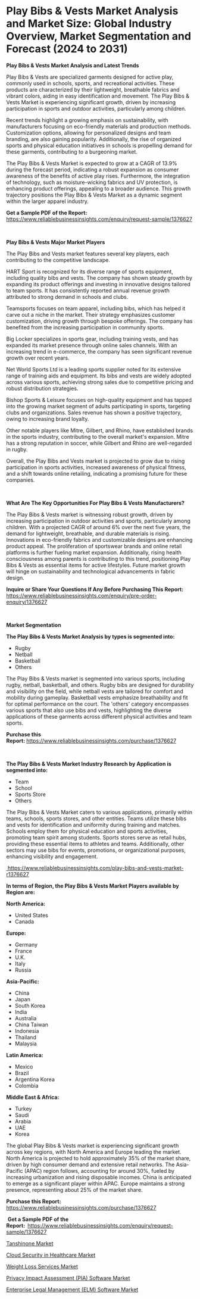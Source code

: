 <p><h1>Play Bibs & Vests Market Analysis and Market Size: Global Industry Overview, Market Segmentation and Forecast (2024 to 2031)</h1></p><p><strong>Play Bibs & Vests Market Analysis and Latest Trends</strong></p>
<p><p>Play Bibs & Vests are specialized garments designed for active play, commonly used in schools, sports, and recreational activities. These products are characterized by their lightweight, breathable fabrics and vibrant colors, aiding in easy identification and movement. The Play Bibs & Vests Market is experiencing significant growth, driven by increasing participation in sports and outdoor activities, particularly among children.</p><p>Recent trends highlight a growing emphasis on sustainability, with manufacturers focusing on eco-friendly materials and production methods. Customization options, allowing for personalized designs and team branding, are also gaining popularity. Additionally, the rise of organized sports and physical education initiatives in schools is propelling demand for these garments, contributing to a burgeoning market. </p><p>The Play Bibs & Vests Market is expected to grow at a CAGR of 13.9% during the forecast period, indicating a robust expansion as consumer awareness of the benefits of active play rises. Furthermore, the integration of technology, such as moisture-wicking fabrics and UV protection, is enhancing product offerings, appealing to a broader audience. This growth trajectory positions the Play Bibs & Vests Market as a dynamic segment within the larger apparel industry.</p></p>
<p><strong>Get a Sample PDF of the Report:&nbsp;</strong> <a href="https://www.reliablebusinessinsights.com/enquiry/request-sample/1376627?utm_campaign=84&utm_medium=2&utm_source=Github&utm_content=ia&utm_term=23102024&utm_id=play-bibs-vests">https://www.reliablebusinessinsights.com/enquiry/request-sample/1376627</a></p>
<p>&nbsp;</p>
<p><strong>Play Bibs & Vests Major Market Players</strong></p>
<p><p>The Play Bibs and Vests market features several key players, each contributing to the competitive landscape.</p><p>HART Sport is recognized for its diverse range of sports equipment, including quality bibs and vests. The company has shown steady growth by expanding its product offerings and investing in innovative designs tailored to team sports. It has consistently reported annual revenue growth attributed to strong demand in schools and clubs.</p><p>Teamsports focuses on team apparel, including bibs, which has helped it carve out a niche in the market. Their strategy emphasizes customer customization, driving growth through bespoke offerings. The company has benefited from the increasing participation in community sports.</p><p>Big Locker specializes in sports gear, including training vests, and has expanded its market presence through online sales channels. With an increasing trend in e-commerce, the company has seen significant revenue growth over recent years.</p><p>Net World Sports Ltd is a leading sports supplier noted for its extensive range of training aids and equipment. Its bibs and vests are widely adopted across various sports, achieving strong sales due to competitive pricing and robust distribution strategies.</p><p>Bishop Sports & Leisure focuses on high-quality equipment and has tapped into the growing market segment of adults participating in sports, targeting clubs and organizations. Sales revenue has shown a positive trajectory, owing to increasing brand loyalty.</p><p>Other notable players like Mitre, Gilbert, and Rhino, have established brands in the sports industry, contributing to the overall market's expansion. Mitre has a strong reputation in soccer, while Gilbert and Rhino are well-regarded in rugby.</p><p>Overall, the Play Bibs and Vests market is projected to grow due to rising participation in sports activities, increased awareness of physical fitness, and a shift towards online retailing, indicating a promising future for these companies.</p></p>
<p>&nbsp;</p>
<p><strong>What Are The Key Opportunities For Play Bibs & Vests Manufacturers?</strong></p>
<p><p>The Play Bibs & Vests market is witnessing robust growth, driven by increasing participation in outdoor activities and sports, particularly among children. With a projected CAGR of around 6% over the next five years, the demand for lightweight, breathable, and durable materials is rising. Innovations in eco-friendly fabrics and customizable designs are enhancing product appeal. The proliferation of sportswear brands and online retail platforms is further fueling market expansion. Additionally, rising health consciousness among parents is contributing to this trend, positioning Play Bibs & Vests as essential items for active lifestyles. Future market growth will hinge on sustainability and technological advancements in fabric design.</p></p>
<p><strong>Inquire or Share Your Questions If Any Before Purchasing This Report:</strong> <a href="https://www.reliablebusinessinsights.com/enquiry/pre-order-enquiry/1376627?utm_campaign=84&utm_medium=2&utm_source=Github&utm_content=ia&utm_term=23102024&utm_id=play-bibs-vests">https://www.reliablebusinessinsights.com/enquiry/pre-order-enquiry/1376627</a></p>
<p>&nbsp;</p>
<p><strong>Market Segmentation</strong></p>
<p><strong>The Play Bibs & Vests Market Analysis by types is segmented into:</strong></p>
<p><ul><li>Rugby</li><li>Netball</li><li>Basketball</li><li>Others</li></ul></p>
<p><p>The Play Bibs & Vests market is segmented into various sports, including rugby, netball, basketball, and others. Rugby bibs are designed for durability and visibility on the field, while netball vests are tailored for comfort and mobility during gameplay. Basketball vests emphasize breathability and fit for optimal performance on the court. The 'others' category encompasses various sports that also use bibs and vests, highlighting the diverse applications of these garments across different physical activities and team sports.</p></p>
<p><strong>Purchase this Report:&nbsp;</strong><a href="https://www.reliablebusinessinsights.com/purchase/1376627?utm_campaign=84&utm_medium=2&utm_source=Github&utm_content=ia&utm_term=23102024&utm_id=play-bibs-vests">https://www.reliablebusinessinsights.com/purchase/1376627</a></p>
<p>&nbsp;</p>
<p><strong>The Play Bibs & Vests Market Industry Research by Application is segmented into:</strong></p>
<p><ul><li>Team</li><li>School</li><li>Sports Store</li><li>Others</li></ul></p>
<p><p>The Play Bibs & Vests Market caters to various applications, primarily within teams, schools, sports stores, and other entities. Teams utilize these bibs and vests for identification and uniformity during training and matches. Schools employ them for physical education and sports activities, promoting team spirit among students. Sports stores serve as retail hubs, providing these essential items to athletes and teams. Additionally, other sectors may use bibs for events, promotions, or organizational purposes, enhancing visibility and engagement.</p></p>
<p><a href="https://www.reliablebusinessinsights.com/play-bibs-and-vests-market-r1376627?utm_campaign=84&utm_medium=2&utm_source=Github&utm_content=ia&utm_term=23102024&utm_id=play-bibs-vests">&nbsp;https://www.reliablebusinessinsights.com/play-bibs-and-vests-market-r1376627</a></p>
<p><strong>In terms of Region, the Play Bibs & Vests Market Players available by Region are:</strong></p>
<p>
    <p> <strong> North America: </strong>
        <ul>
            <li>United States</li>
            <li>Canada</li>
        </ul>
        </p> 
    <p> <strong> Europe: </strong>
        <ul>
            <li>Germany</li>
            <li>France</li>
            <li>U.K.</li>
            <li>Italy</li>
            <li>Russia</li>
        </ul>
        </p> 
    <p> <strong> Asia-Pacific: </strong>
        <ul>
            <li>China</li>
            <li>Japan</li>
            <li>South Korea</li>
            <li>India</li>
            <li>Australia</li>
            <li>China Taiwan</li>
            <li>Indonesia</li>
            <li>Thailand</li>
            <li>Malaysia</li>
        </ul>
        </p> 
    <p> <strong> Latin America: </strong>
        <ul>
            <li>Mexico</li>
            <li>Brazil</li>
            <li>Argentina Korea</li>
            <li>Colombia</li>
        </ul>
        </p> 
    <p> <strong> Middle East & Africa: </strong>
        <ul>
            <li>Turkey</li>
            <li>Saudi</li>
            <li>Arabia</li>
            <li>UAE</li>
            <li>Korea</li>
        </ul>
    </p>
    </p>
<p><p>The global Play Bibs & Vests market is experiencing significant growth across key regions, with North America and Europe leading the market. North America is projected to hold approximately 35% of the market share, driven by high consumer demand and extensive retail networks. The Asia-Pacific (APAC) region follows, accounting for around 30%, fueled by increasing urbanization and rising disposable incomes. China is anticipated to emerge as a significant player within APAC. Europe maintains a strong presence, representing about 25% of the market share.</p></p>
<p><strong>Purchase this Report: </strong><a href="https://www.reliablebusinessinsights.com/purchase/1376627?utm_campaign=84&utm_medium=2&utm_source=Github&utm_content=ia&utm_term=23102024&utm_id=play-bibs-vests">https://www.reliablebusinessinsights.com/purchase/1376627</a></p>
<p>&nbsp;<strong>Get a Sample PDF of the Report:&nbsp;&nbsp;</strong><a href="https://www.reliablebusinessinsights.com/enquiry/request-sample/1376627?utm_campaign=84&utm_medium=2&utm_source=Github&utm_content=ia&utm_term=23102024&utm_id=play-bibs-vests">https://www.reliablebusinessinsights.com/enquiry/request-sample/1376627</a></p>
<p><strong></strong></p>
<p><p><a href="https://medium.com/@symvarepaci/strategic-roadmap-to-success-global-tanshinone-market-analysis-2024-2031-66dc3d5e3766?utm_campaign=84&utm_medium=2&utm_source=Github&utm_content=ia&utm_term=23102024&utm_id=play-bibs-vests">Tanshinone Market</a></p><p><a href="https://www.linkedin.com/pulse/market-insights-global-cloud-security-healthcare-forecast-l6rie?utm_campaign=84&utm_medium=2&utm_source=Github&utm_content=ia&utm_term=23102024&utm_id=play-bibs-vests">Cloud Security in Healthcare Market</a></p><p><a href="https://www.linkedin.com/pulse/weight-loss-services-ecosystem-mapping-innovation-value-chains-dm3se?utm_campaign=84&utm_medium=2&utm_source=Github&utm_content=ia&utm_term=23102024&utm_id=play-bibs-vests">Weight Loss Services Market</a></p><p><a href="https://github.com/MegiDuro586/Market-Research-Report-List-1/blob/main/privacy-impact-assessment-pia-software-market.md?utm_campaign=84&utm_medium=2&utm_source=Github&utm_content=ia&utm_term=23102024&utm_id=play-bibs-vests">Privacy Impact Assessment (PIA) Software Market</a></p><p><a href="https://github.com/akrenkthongy/Market-Research-Report-List-1/blob/main/enterprise-legal-management-elm-software-market.md?utm_campaign=84&utm_medium=2&utm_source=Github&utm_content=ia&utm_term=23102024&utm_id=play-bibs-vests">Enterprise Legal Management (ELM) Software Market</a></p></p>